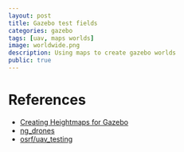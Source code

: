 ```yaml
---
layout: post
title: Gazebo test fields
categories: gazebo
tags: [uav, maps worlds]
image: worldwide.png
description: Using maps to create gazebo worlds
public: true
---
```



# References
- [Creating Heightmaps for Gazebo](https://github.com/AS4SR/general_info/wiki/Creating-Heightmaps-for-Gazebo#LatitudeLongitude_conversion_to_xyz_cartesian_local_coordinates)
- [ng_drones](http://wiki.ros.org/ng_drones)
- [osrf/uav_testing](https://github.com/osrf/uav_testing)